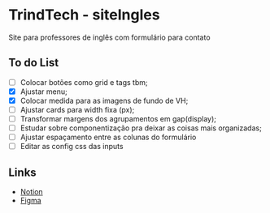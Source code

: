 # TrindTech - siteIngles
Site para professores de inglês com formulário para contato

## To do List
- [ ]  Colocar botões como grid e tags tbm;
- [x]  Ajustar menu;
- [x]  Colocar medida para as imagens de fundo de VH;
- [ ]  Ajustar cards para width fixa (px);
- [ ]  Transformar margens dos agrupamentos em gap(display);
- [ ]  Estudar sobre componentização pra deixar as coisas mais organizadas;
- [ ]  Ajustar espaçamento entre as colunas do formulário
- [ ]  Editar as config css das inputs

## Links
- [Notion](https://steady-rocket-ff7.notion.site/ce4eb48a1b81480fa8b6189fe39f7ac4?v=6a0b44d4528f45fbb9e3c42b68da9be9)
- [Figma](https://www.figma.com/file/vsbQggn7dstVvpXjlsrfdM/SinglePage)